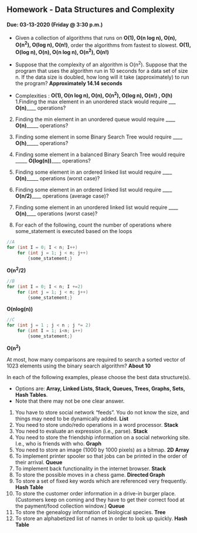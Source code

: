 ## Homework - Data Structures and Complexity
#### Due: 03-13-2020 (Friday @ 3:30 p.m.)

- Given a collection of algorithms that runs on **O(1), O(n log n), O(n), O(n<sup>2</sup>), O(log n), O(n!)**, order the algorithms from fastest to slowest. **O(1), O(log n), O(n), O(n log n), O(n<sup>2</sup>), O(n!)**
- Suppose that the complexity of an algorithm is O(n<sup>2</sup>). Suppose that the program that uses the algorithm run in 10 seconds for a data set of size n. If the data size is doubled, how long will it take (approximately) to run the program? **Approximately 14.14 seconds**


- Complexities : **O(1), O(n log n), O(n), O(n<sup>2</sup>), O(log n), O(n!) , O(h)**
1.Finding the max element in an unordered stack would require ___ **O(n)**____ operations?
2. Finding the min element in an unordered queue would require ____ **O(n)**_____ operations?
3. Finding some element in some Binary Search Tree would require ____ **O(h)**_____ operations?
4. Finding some element in a balanced Binary Search Tree would require _____ **O(log(n))**____ operations?
5. Finding some element in an ordered linked list would require ____ **O(n)**_____ operations (worst case)?
6. Finding some element in an ordered linked list would require ____ **O(n/2)**____ operations (average case)?
7. Finding some element in an unordered linked list would require ____ **O(n)**____ operations (worst case)?


8. For each of the following, count the number of operations where some_statement is executed based on the loops

```cpp
//A
for (int I = 0; I < n; I++)
    for (int j = 1; j < n; j++)
        {some_statement;}
```
   **O(n<sup>2</sup>/2)**


```cpp
//B
for (int I = 0; I < n; I +=2)
    for (int j = 1; j < n; j++)
        {some_statement;}
```
   **O(nlog(n))**


```cpp
//C
for (int j = 1 ; j < n ; j *= 2)
    for (int I = 1; i<n; i++)
        {some_statement;} 
```
   **O(n<sup>2</sup>)**


At most, how many comparisons are required to search a sorted vector of 1023 elements using the binary
search algorithm? **About 10**

In each of the following examples, please choose the best data structure(s).
- Options are: **Array, Linked Lists, Stack, Queues, Trees, Graphs, Sets, Hash Tables**. 
- Note that there may not be one clear answer.

1. You have to store social network “feeds”. You do not know the size, and things may need to be dynamically added. **List**
2. You need to store undo/redo operations in a word processor. **Stack**
3. You need to evaluate an expression (i.e., parse). **Stack**
4. You need to store the friendship information on a social networking site. I.e., who is friends with who. **Graph**
5. You need to store an image (1000 by 1000 pixels) as a bitmap. **2D Array**
6. To implement printer spooler so that jobs can be printed in the order of their arrival. **Queue**
7. To implement back functionality in the internet browser. **Stack**
8. To store the possible moves in a chess game. **Directed Graph**
9. To store a set of fixed key words which are referenced very frequently. **Hash Table**
10. To store the customer order information in a drive-in burger place. (Customers keep on coming and they have to get their correct food at the payment/food collection window.) **Queue**
11. To store the genealogy information of biological species. **Tree**
12. To store an alphabetized list of names in order to look up quickly. **Hash Table**
